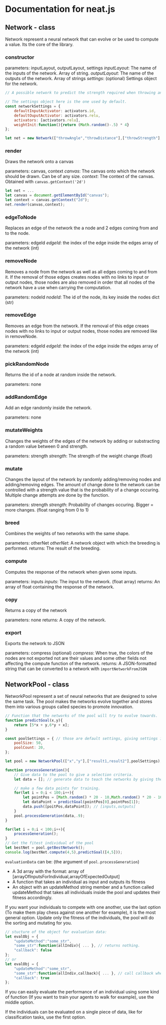 # Documentation for neat.js

## Network - class

Network represent a neural network that can evolve or be used to compute a value. Its the core of the library.

### constructor

parameters: inputLayout, outputLayout, settings
*inputLayout*: The name of the inputs of the network. Array of string.
*outputLayout*: The name of the outputs of the network. Array of strings
*settings*: (optional) Settings object for the network.

```js
// A possible network to predict the strength required when throwing an object to reach a specific distance.

// The settings object here is the one used by default.
const networkSettings = {
    defaultInputActivator: activators.id,
    defaultOuputActivator: activators.relu,
    activators: [activators.relu],
    weightInit:function(){return (Math.random()-.5) * 4}
};

let net = new Network(["throwAngle","throwDistance"],["throwStrength"],networkSettings);
```

### render
Draws the network onto a canvas

parameters: canvas, context
*canvas*: The canvas onto which the network should be drawn. Can be of any size.
*context*: The context of the canvas. Obtained with `canvas.getContext('2d')`

```js
let net = ...
let canvas = document.getElementById("canvas");
let context = canvas.getContext("2d");
net.render(canvas,context);
```

### edgeToNode 
Replaces an edge of the network the a node and 2 edges coming from and to the node.

parameters: edgeId
*edgeId*: the index of the edge inside the edges array of the network (int)

### removeNode
Removes a node from the network as well as all edges coming to and from it. If the removal of those edges creates nodes with no links to input or output nodes, those nodes are also removed in order that all nodes of the network have a use when carrying the computation.

parameters: nodeId
*nodeId*: The id of the node, its key inside the nodes dict (str)

### removeEdge
Removes an edge from the network. If the removal of this edge creaes nodes with no links to input or output nodes, those nodes are removed like in removeNode.

parameters: edgeId
*edgeId*: the index of the edge inside the edges array of the network (int)

### pickRandomNode
Returns the id of a node at random inside the network.

parameters: none

### addRandomEdge
Add an edge randomly inside the network.

parameters: none

### mutateWeights
Changes the weights of the edges of the network by adding or substracting a random value between 0 and strength.

parameters: strength
*strength*: The strength of the weight change (float)

### mutate
Changes the layout of the network by randomly adding/removing nodes and adding/removing edges. The amount of change done to the network can be controlled with a strength value that is the probability of a change occuring. Multiple change attempts are done by the function.

parameters: strength
*strength*: Probability of changes occuring. Bigger = more changes. (float ranging from  0 to 1)

### breed
Combines the weights of two networks with the same shape.

parameters: otherNet
*otherNet*: A network object with which the breeding is performed.
returns: The result of the breeding.

### compute
Computes the response of the network when given some inputs.

parameters: inputs
*inputs*: The input to the network. (float array)
returns: An array of float containing the response of the network.

### copy
Returns a copy of the network

parameters: none
returns: A copy of the network.

### export
Exports the network to JSON

parameters: compress (optional)
*compress*: When true, the colors of the nodes are not exported not are their values and some other fields not affecting the compute function of the network.
returns: A JSON-formatted string that can be converted to a network with `importNetworkFromJSON`

## NetworkPool - class

NetworkPool represent a set of neural networks that are designed to solve the same task. The pool makes the networks evolve together and stores them into various groups called species to promote innovation.
```js
// Function that the networks of the pool will try to evolve towards.
function predictGoal(x,y){
	return [5*x + y,6*y + x];
}

const poolSettings = { // those are default settings, giving settings is optional.
    poolSize: 50,
    poolCount: 20, 
};

let pool = new NetworkPool(["x","y"],["result1,result2"],poolSettings);

function processGeneration(){
	// Give data to the pool to give a selection criteria.
	let data = []; // generate data to teach the networks by giving them some examples.

	// make a few data points for training.
	for(let i = 0;i < 100;i++){
		let pointPos = [Math.random() * 20 - 10,Math.random() * 20 - 10];
		let dataPoint = predictGoal(pointPos[0],pointPos[1]);
		data.push([poitPos,dataPoint]); // [inputs,outputs]
	}
	pool.processGeneration(data,.9);
}

for(let i = 0;i < 100;i++){
	processGeneration();
}
// Get the fitest individual of the pool
let bestNet = pool.getBestNetwork();
console.log(bestNet.compute(4,5),predictGoal([4,5]));
```

`evaluationData` can be: (the argument of `pool.processGeneration`)

- A 3d array with the format: array of [arrayOfInputsForIndividual,arrayOfExpectedOutput]
- A function that takes an individual as input and outputs its fitness
- An object with an updateMethod string member and a function called updateMethod that takes all individuals inside the pool and updates their fitness accordingly.

If you want your individuals to compete with one another, use the last option (To make them play chess against one another for example), it is the most general option. Update only the fitness of the individuals, the pool will do the sorting and mutating for you.

```js
// stucture of the object for evaluation data:
let evalObj = {
    "updateMethod":"some_str",
    "some_str":function(allIndiv){ ... }, // returns nothing.
    "callback": false
};
// or
let evalObj = {
    "updateMethod":"some_str",
    "some_str":function(allIndiv,callback){ ... }, // call callback when ready for async processing
    "callback": true
}; 
```

If you can easily evaluate the performance of an individual using some kind of function (If you want to train your agents to walk for example), use the middle option.

If the individuals can be evaluated on a single piece of data, like for classification tasks, use the first option.